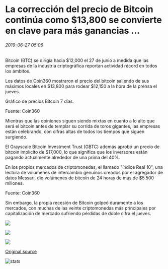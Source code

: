 # La corrección del precio de Bitcoin continúa como $13,800 se convierte en clave para más ganancias ...

###### 2019-06-27 05:06

Bitcoin (BTC) se dirigía hacia $12,000 el 27 de junio a medida que las empresas de la industria criptográfica reportan actividad récord en todos los ámbitos.

Los datos de Coin360 mostraron el precio del bitcoin saliendo de sus máximos locales en $13,800 para rodear $12,150 a la hora de la prensa el jueves.

Gráfico de precios Bitcoin 7 días.

Fuente: Coin360

Mientras que las opiniones siguen siendo mixtas en cuanto a lo alto que será el bitcoin antes de templar su corrida de toros gigantes, las empresas están celebrando, con cifras altas de todos los tiempos que siguen surgiendo.

El Grayscale Bitcoin Investment Trust (GBTC) además aprobó un precio de bitcoin implícito de $17,000, lo que significa que los inversores están pagando actualmente alrededor de una prima del 40%.

En los propios mercados de criptomonedas, el llamado "índice Real 10", una lectura de volúmenes de intercambio genuinos creados por el agregador de datos Messari, dio volúmenes de bitcoin de 24 horas de más de $5.500 millones.

Fuente: Coin360

Sin embargo, la propia recesión de Bitcoin golpeó duramente a los mercados, con muchas de las veinte criptomonedas más principales por capitalización de mercado sufriendo pérdidas de doble cifra el jueves.

![](https://s3.cointelegraph.com/storage/uploads/view/1929d785cc679dc59305bad6008ffb75.png)

![](https://s3.cointelegraph.com/storage/uploads/view/adbe9e778749c1c884a7f9497624fa11.png)

![](https://s3.cointelegraph.com/storage/uploads/view/72f309d7cf21cd2ddb9480c052e39375.png)

[Original source](https://cointelegraph.com/news/bitcoin-price-correction-continues-as-13-800-becomes-key-to-further-gains)

![stats](https://c.statcounter.com/11760860/0/a89fa40b/1/ "stats")